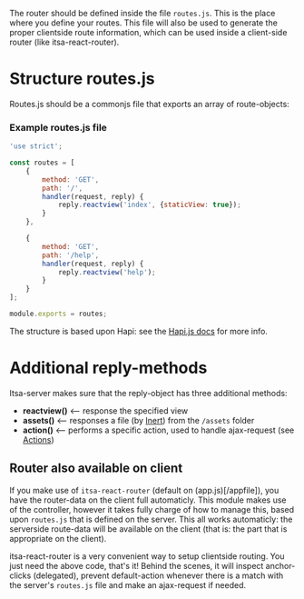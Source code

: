 The router should be defined inside the file `routes.js`. This is the place where you define your routes. This file will also be used to generate the proper clientside route information, which can be used inside a client-side router (like itsa-react-router).

# Structure routes.js

Routes.js should be a commonjs file that exports an array of route-objects:

### Example routes.js file
```js
'use strict';

const routes = [
    {
        method: 'GET',
        path: '/',
        handler(request, reply) {
            reply.reactview('index', {staticView: true});
        }
    },

    {
        method: 'GET',
        path: '/help',
        handler(request, reply) {
            reply.reactview('help');
        }
    }
];

module.exports = routes;
```

The structure is based upon Hapi: see the [Hapi.js docs](http://hapijs.com) for more info.

# Additional reply-methods

Itsa-server makes sure that the reply-object has three additional methods:

* **reactview()** <-- response the specified view
* **assets()** <-- responses a file (by [Inert](https://github.com/hapijs/inert)) from the `/assets` folder
* **action()** <-- performs a specific action, used to handle ajax-request (see [Actions](/actions))

## Router also available on client

If you make use of `itsa-react-router` (default on (app.js)[/appfile]), you have the router-data on the client full automaticly. This module makes use of the controller, however it takes fully charge of how to manage this, based upon `routes.js` that is defined on the server. This all works automaticly: the serverside route-data will be available on the client (that is: the part that is appropriate on the client).

itsa-react-router is a very convenient way to setup clientside routing. You just need the above code, that's it! Behind the scenes, it will inspect anchor-clicks (delegated), prevent default-action whenever there is a match with the server's `routes.js` file and make an ajax-request if needed.